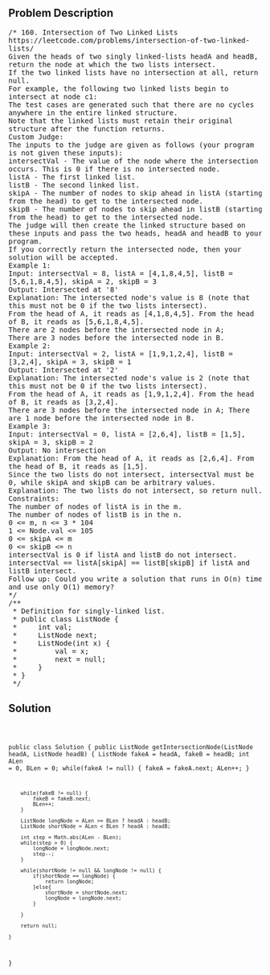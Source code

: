 <!--
<style>
  body { font-family: Arial, sans-serif; }
  .container { max-width: 100%; margin: 0 auto; padding: 10px; }
  .comment-block { max-width: 30%; background-color: #f9f9f9; padding: 10px; border-left: 5px solid #ccc; overflow-wrap: break-word; white-space: pre-wrap; }
  .code-block { background-color: #f4f4f4; padding: 10px; border: 1px solid #ddd; overflow-wrap: break-word; white-space: pre-wrap; }
</style>
-->

<div class='container'>
<h2>Problem Description</h2>
<div class='comment-block'>
<pre>
/* 160. Intersection of Two Linked Lists
https://leetcode.com/problems/intersection-of-two-linked-
lists/
Given the heads of two singly linked-lists headA and headB,
return the node at which the two lists intersect.
If the two linked lists have no intersection at all, return
null.
For example, the following two linked lists begin to
intersect at node c1:
The test cases are generated such that there are no cycles
anywhere in the entire linked structure.
Note that the linked lists must retain their original
structure after the function returns.
Custom Judge:
The inputs to the judge are given as follows (your program
is not given these inputs):
intersectVal - The value of the node where the intersection
occurs. This is 0 if there is no intersected node.
listA - The first linked list.
listB - The second linked list.
skipA - The number of nodes to skip ahead in listA (starting
from the head) to get to the intersected node.
skipB - The number of nodes to skip ahead in listB (starting
from the head) to get to the intersected node.
The judge will then create the linked structure based on
these inputs and pass the two heads, headA and headB to your
program.
If you correctly return the intersected node, then your
solution will be accepted.
Example 1:
Input: intersectVal = 8, listA = [4,1,8,4,5], listB =
[5,6,1,8,4,5], skipA = 2, skipB = 3
Output: Intersected at '8'
Explanation: The intersected node's value is 8 (note that
this must not be 0 if the two lists intersect).
From the head of A, it reads as [4,1,8,4,5]. From the head
of B, it reads as [5,6,1,8,4,5].
There are 2 nodes before the intersected node in A;
There are 3 nodes before the intersected node in B.
Example 2:
Input: intersectVal = 2, listA = [1,9,1,2,4], listB =
[3,2,4], skipA = 3, skipB = 1
Output: Intersected at '2'
Explanation: The intersected node's value is 2 (note that
this must not be 0 if the two lists intersect).
From the head of A, it reads as [1,9,1,2,4]. From the head
of B, it reads as [3,2,4].
There are 3 nodes before the intersected node in A; There
are 1 node before the intersected node in B.
Example 3:
Input: intersectVal = 0, listA = [2,6,4], listB = [1,5],
skipA = 3, skipB = 2
Output: No intersection
Explanation: From the head of A, it reads as [2,6,4]. From
the head of B, it reads as [1,5].
Since the two lists do not intersect, intersectVal must be
0, while skipA and skipB can be arbitrary values.
Explanation: The two lists do not intersect, so return null.
Constraints:
The number of nodes of listA is in the m.
The number of nodes of listB is in the n.
0 <= m, n <= 3 * 104
1 <= Node.val <= 105
0 <= skipA <= m
0 <= skipB <= n
intersectVal is 0 if listA and listB do not intersect.
intersectVal == listA[skipA] == listB[skipB] if listA and
listB intersect.
Follow up: Could you write a solution that runs in O(n) time
and use only O(1) memory?
*/
/**
 * Definition for singly-linked list.
 * public class ListNode {
 *     int val;
 *     ListNode next;
 *     ListNode(int x) {
 *         val = x;
 *         next = null;
 *     }
 * }
 */
</pre>
</div>

<h2>Solution</h2>
<div class='code-block'>
<pre><code class='language-java'>

public class Solution {
    public ListNode getIntersectionNode(ListNode headA, ListNode headB) {
        ListNode fakeA = headA, fakeB = headB;
        int ALen = 0, BLen = 0;
        while(fakeA != null) {
            fakeA = fakeA.next;
            ALen++;
        }
        
        while(fakeB != null) {
            fakeB = fakeB.next;
            BLen++;
        }
        
        ListNode longNode = ALen >= BLen ? headA : headB;
        ListNode shortNode = ALen < BLen ? headA : headB;
        
        int step = Math.abs(ALen - BLen);
        while(step > 0) {
            longNode = longNode.next;
            step--;
        }
        
        while(shortNode != null && longNode != null) {
            if(shortNode == longNode) {
                return longNode;
            }else{
                shortNode = shortNode.next;
                longNode = longNode.next;
            }
            
        }
        
        return null;
       
    }
}</code></pre>
</div>
</div>
